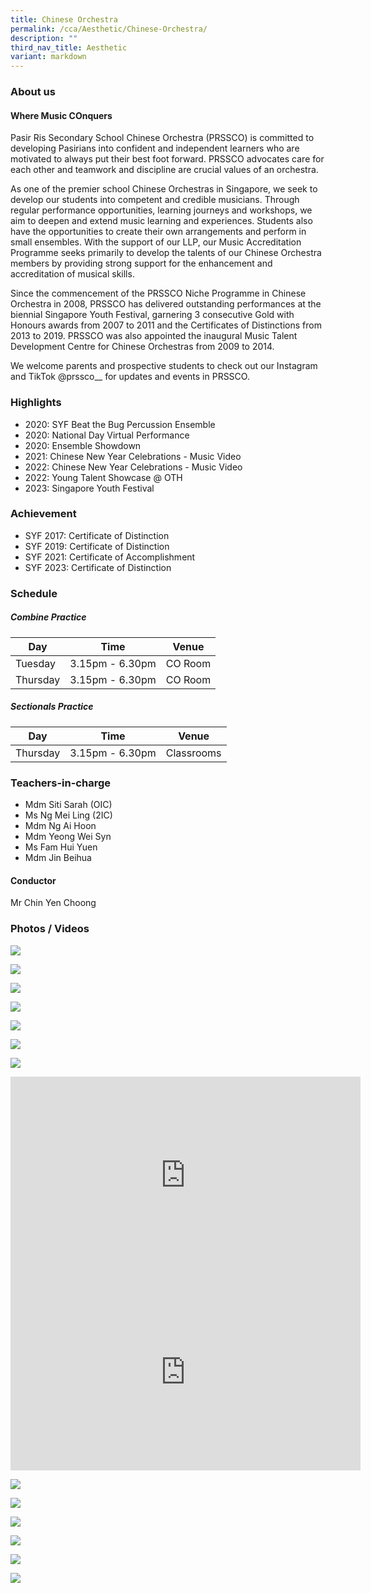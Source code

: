 ```yaml
---
title: Chinese Orchestra
permalink: /cca/Aesthetic/Chinese-Orchestra/
description: ""
third_nav_title: Aesthetic
variant: markdown
---
```

### **About us**

#### Where Music **CO**nquers

Pasir Ris Secondary School Chinese Orchestra (PRSSCO) is committed to developing Pasirians into confident and independent learners who are motivated to always put their best foot forward. PRSSCO advocates care for each other and teamwork and discipline are crucial values of an orchestra.

As one of the premier school Chinese Orchestras in Singapore, we seek to develop our students into competent and credible musicians. Through regular performance opportunities, learning journeys and workshops, we aim to deepen and extend music learning and experiences. Students also have the opportunities to create their own arrangements and perform in small ensembles. With the support of our LLP, our Music Accreditation Programme seeks primarily to develop the talents of our Chinese Orchestra members by providing strong support for the enhancement and accreditation of musical skills.

Since the commencement of the PRSSCO Niche Programme in Chinese Orchestra in 2008, PRSSCO has delivered outstanding performances at the biennial Singapore Youth Festival, garnering 3 consecutive Gold with Honours awards from 2007 to 2011 and the Certificates of Distinctions from 2013 to 2019. PRSSCO was also appointed the inaugural Music Talent Development Centre for Chinese Orchestras from 2009 to 2014.

We welcome parents and prospective students to check out our Instagram and TikTok @prssco\_\_ for updates and events in PRSSCO.

### **Highlights**

* 2020: SYF Beat the Bug Percussion Ensemble 
* 2020: National Day Virtual Performance 
* 2020: Ensemble Showdown 
* 2021: Chinese New Year Celebrations - Music Video 
* 2022: Chinese New Year Celebrations - Music Video 
* 2022: Young Talent Showcase @ OTH
* 2023: Singapore Youth Festival

### **Achievement**

* SYF 2017: Certificate of Distinction
* SYF 2019: Certificate of Distinction
* SYF 2021: Certificate of Accomplishment
* SYF 2023: Certificate of Distinction

### **Schedule**

##### **Combine Practice**

| Day | Time | Venue |
| -------- | -------- | -------- |
| Tuesday | 3.15pm - 6.30pm | CO Room |
| Thursday | 3.15pm - 6.30pm | CO Room |

##### **Sectionals Practice**

| Day | Time | Venue |
| -------- | -------- | -------- |
| Thursday  | 3.15pm - 6.30pm | Classrooms  |

### **Teachers-in-charge**

* Mdm Siti Sarah (OIC) 
* Ms Ng Mei Ling (2IC)
* Mdm Ng Ai Hoon 
* Mdm Yeong Wei Syn 
* Ms Fam Hui Yuen
* Mdm Jin Beihua 

#### **Conductor**
Mr Chin Yen Choong

### **Photos / Videos**
![](/images/CCA/Chinese%20Orchestra/IMG_20250318_WA0037.jpg)

![](/images/CCA/Chinese%20Orchestra/20250209_202738__1_.jpg)

![](/images/CCA/Chinese%20Orchestra/CO_2025_01.png)

![](/images/CCA/Chinese%20Orchestra/CO_2025_02.png)

![](/images/CCA/Chinese%20Orchestra/CO_2025_03.png)

![](/images/CCA/Chinese%20Orchestra/CO_2025_04.png)

![](/images/CCA/Chinese%20Orchestra/2024%20chinese%20orchestra.jpg)
<center>
<iframe width="560" height="315" src="https://www.youtube.com/embed/G7r30ncf14E" title="YouTube video player" frameborder="0" allow="accelerometer; autoplay; clipboard-write; encrypted-media; gyroscope; picture-in-picture" allowfullscreen=""></iframe><br>

<iframe width="560" height="315" src="https://www.youtube.com/embed/juMno1qq2Ys" title="YouTube video player" frameborder="0" allow="accelerometer; autoplay; clipboard-write; encrypted-media; gyroscope; picture-in-picture" allowfullscreen=""></iframe> </center>

![](/images/CO%20Photo%203.png)

![](/images/CO%202.jpeg)

![](/images/co.png)

![](/images/co2.png)

![](/images/IMG-20220903-WA0011.jpeg)

![](/images/co3.png)